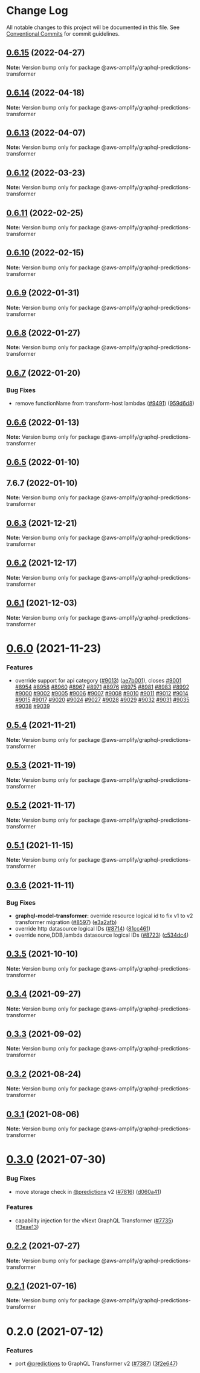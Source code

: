 # Change Log

All notable changes to this project will be documented in this file.
See [Conventional Commits](https://conventionalcommits.org) for commit guidelines.

## [0.6.15](https://github.com/aws-amplify/amplify-cli/compare/@aws-amplify/graphql-predictions-transformer@0.6.14...@aws-amplify/graphql-predictions-transformer@0.6.15) (2022-04-27)

**Note:** Version bump only for package @aws-amplify/graphql-predictions-transformer





## [0.6.14](https://github.com/aws-amplify/amplify-cli/compare/@aws-amplify/graphql-predictions-transformer@0.6.13...@aws-amplify/graphql-predictions-transformer@0.6.14) (2022-04-18)

**Note:** Version bump only for package @aws-amplify/graphql-predictions-transformer





## [0.6.13](https://github.com/aws-amplify/amplify-cli/compare/@aws-amplify/graphql-predictions-transformer@0.6.12...@aws-amplify/graphql-predictions-transformer@0.6.13) (2022-04-07)

**Note:** Version bump only for package @aws-amplify/graphql-predictions-transformer





## [0.6.12](https://github.com/aws-amplify/amplify-cli/compare/@aws-amplify/graphql-predictions-transformer@0.6.11...@aws-amplify/graphql-predictions-transformer@0.6.12) (2022-03-23)

**Note:** Version bump only for package @aws-amplify/graphql-predictions-transformer





## [0.6.11](https://github.com/aws-amplify/amplify-cli/compare/@aws-amplify/graphql-predictions-transformer@0.6.10...@aws-amplify/graphql-predictions-transformer@0.6.11) (2022-02-25)

**Note:** Version bump only for package @aws-amplify/graphql-predictions-transformer





## [0.6.10](https://github.com/aws-amplify/amplify-cli/compare/@aws-amplify/graphql-predictions-transformer@0.6.9...@aws-amplify/graphql-predictions-transformer@0.6.10) (2022-02-15)

**Note:** Version bump only for package @aws-amplify/graphql-predictions-transformer





## [0.6.9](https://github.com/aws-amplify/amplify-cli/compare/@aws-amplify/graphql-predictions-transformer@0.6.8...@aws-amplify/graphql-predictions-transformer@0.6.9) (2022-01-31)

**Note:** Version bump only for package @aws-amplify/graphql-predictions-transformer





## [0.6.8](https://github.com/aws-amplify/amplify-cli/compare/@aws-amplify/graphql-predictions-transformer@0.6.7...@aws-amplify/graphql-predictions-transformer@0.6.8) (2022-01-27)

**Note:** Version bump only for package @aws-amplify/graphql-predictions-transformer





## [0.6.7](https://github.com/aws-amplify/amplify-cli/compare/@aws-amplify/graphql-predictions-transformer@0.6.6...@aws-amplify/graphql-predictions-transformer@0.6.7) (2022-01-20)


### Bug Fixes

* remove functionName from transform-host lambdas ([#9491](https://github.com/aws-amplify/amplify-cli/issues/9491)) ([959d6d8](https://github.com/aws-amplify/amplify-cli/commit/959d6d85056c672b3281794163a7bc534340a513))





## [0.6.6](https://github.com/aws-amplify/amplify-cli/compare/@aws-amplify/graphql-predictions-transformer@0.6.5...@aws-amplify/graphql-predictions-transformer@0.6.6) (2022-01-13)

**Note:** Version bump only for package @aws-amplify/graphql-predictions-transformer





## [0.6.5](https://github.com/aws-amplify/amplify-cli/compare/@aws-amplify/graphql-predictions-transformer@0.6.3...@aws-amplify/graphql-predictions-transformer@0.6.5) (2022-01-10)



## 7.6.7 (2022-01-10)

**Note:** Version bump only for package @aws-amplify/graphql-predictions-transformer





## [0.6.3](https://github.com/aws-amplify/amplify-cli/compare/@aws-amplify/graphql-predictions-transformer@0.6.2...@aws-amplify/graphql-predictions-transformer@0.6.3) (2021-12-21)

**Note:** Version bump only for package @aws-amplify/graphql-predictions-transformer





## [0.6.2](https://github.com/aws-amplify/amplify-cli/compare/@aws-amplify/graphql-predictions-transformer@0.6.1...@aws-amplify/graphql-predictions-transformer@0.6.2) (2021-12-17)

**Note:** Version bump only for package @aws-amplify/graphql-predictions-transformer





## [0.6.1](https://github.com/aws-amplify/amplify-cli/compare/@aws-amplify/graphql-predictions-transformer@0.6.0...@aws-amplify/graphql-predictions-transformer@0.6.1) (2021-12-03)

**Note:** Version bump only for package @aws-amplify/graphql-predictions-transformer





# [0.6.0](https://github.com/aws-amplify/amplify-cli/compare/@aws-amplify/graphql-predictions-transformer@0.5.4...@aws-amplify/graphql-predictions-transformer@0.6.0) (2021-11-23)


### Features

* override support for api category ([#9013](https://github.com/aws-amplify/amplify-cli/issues/9013)) ([ae7b001](https://github.com/aws-amplify/amplify-cli/commit/ae7b001f274f327a29c99c67fe851272c6208e84)), closes [#9001](https://github.com/aws-amplify/amplify-cli/issues/9001) [#8954](https://github.com/aws-amplify/amplify-cli/issues/8954) [#8958](https://github.com/aws-amplify/amplify-cli/issues/8958) [#8960](https://github.com/aws-amplify/amplify-cli/issues/8960) [#8967](https://github.com/aws-amplify/amplify-cli/issues/8967) [#8971](https://github.com/aws-amplify/amplify-cli/issues/8971) [#8976](https://github.com/aws-amplify/amplify-cli/issues/8976) [#8975](https://github.com/aws-amplify/amplify-cli/issues/8975) [#8981](https://github.com/aws-amplify/amplify-cli/issues/8981) [#8983](https://github.com/aws-amplify/amplify-cli/issues/8983) [#8992](https://github.com/aws-amplify/amplify-cli/issues/8992) [#9000](https://github.com/aws-amplify/amplify-cli/issues/9000) [#9002](https://github.com/aws-amplify/amplify-cli/issues/9002) [#9005](https://github.com/aws-amplify/amplify-cli/issues/9005) [#9006](https://github.com/aws-amplify/amplify-cli/issues/9006) [#9007](https://github.com/aws-amplify/amplify-cli/issues/9007) [#9008](https://github.com/aws-amplify/amplify-cli/issues/9008) [#9010](https://github.com/aws-amplify/amplify-cli/issues/9010) [#9011](https://github.com/aws-amplify/amplify-cli/issues/9011) [#9012](https://github.com/aws-amplify/amplify-cli/issues/9012) [#9014](https://github.com/aws-amplify/amplify-cli/issues/9014) [#9015](https://github.com/aws-amplify/amplify-cli/issues/9015) [#9017](https://github.com/aws-amplify/amplify-cli/issues/9017) [#9020](https://github.com/aws-amplify/amplify-cli/issues/9020) [#9024](https://github.com/aws-amplify/amplify-cli/issues/9024) [#9027](https://github.com/aws-amplify/amplify-cli/issues/9027) [#9028](https://github.com/aws-amplify/amplify-cli/issues/9028) [#9029](https://github.com/aws-amplify/amplify-cli/issues/9029) [#9032](https://github.com/aws-amplify/amplify-cli/issues/9032) [#9031](https://github.com/aws-amplify/amplify-cli/issues/9031) [#9035](https://github.com/aws-amplify/amplify-cli/issues/9035) [#9038](https://github.com/aws-amplify/amplify-cli/issues/9038) [#9039](https://github.com/aws-amplify/amplify-cli/issues/9039)





## [0.5.4](https://github.com/aws-amplify/amplify-cli/compare/@aws-amplify/graphql-predictions-transformer@0.5.3...@aws-amplify/graphql-predictions-transformer@0.5.4) (2021-11-21)

**Note:** Version bump only for package @aws-amplify/graphql-predictions-transformer





## [0.5.3](https://github.com/aws-amplify/amplify-cli/compare/@aws-amplify/graphql-predictions-transformer@0.5.2...@aws-amplify/graphql-predictions-transformer@0.5.3) (2021-11-19)

**Note:** Version bump only for package @aws-amplify/graphql-predictions-transformer





## [0.5.2](https://github.com/aws-amplify/amplify-cli/compare/@aws-amplify/graphql-predictions-transformer@0.5.1...@aws-amplify/graphql-predictions-transformer@0.5.2) (2021-11-17)

**Note:** Version bump only for package @aws-amplify/graphql-predictions-transformer





## [0.5.1](https://github.com/aws-amplify/amplify-cli/compare/@aws-amplify/graphql-predictions-transformer@0.3.6...@aws-amplify/graphql-predictions-transformer@0.5.1) (2021-11-15)

**Note:** Version bump only for package @aws-amplify/graphql-predictions-transformer





## [0.3.6](https://github.com/aws-amplify/amplify-cli/compare/@aws-amplify/graphql-predictions-transformer@0.3.5...@aws-amplify/graphql-predictions-transformer@0.3.6) (2021-11-11)


### Bug Fixes

* **graphql-model-transformer:** override resource logical id to fix v1 to v2 transformer migration ([#8597](https://github.com/aws-amplify/amplify-cli/issues/8597)) ([e3a2afb](https://github.com/aws-amplify/amplify-cli/commit/e3a2afbbed6e97f143fc7c83064e2193f4c91bdd))
* override http datasource logical IDs ([#8714](https://github.com/aws-amplify/amplify-cli/issues/8714)) ([81cc461](https://github.com/aws-amplify/amplify-cli/commit/81cc461ed5e02b2f296825283993ad026f1126d1))
* override none,DDB,lambda datasource logical IDs ([#8723](https://github.com/aws-amplify/amplify-cli/issues/8723)) ([c534dc4](https://github.com/aws-amplify/amplify-cli/commit/c534dc46704cf2a1264e98d8af9b7a199c1419eb))





## [0.3.5](https://github.com/aws-amplify/amplify-cli/compare/@aws-amplify/graphql-predictions-transformer@0.3.4...@aws-amplify/graphql-predictions-transformer@0.3.5) (2021-10-10)

**Note:** Version bump only for package @aws-amplify/graphql-predictions-transformer





## [0.3.4](https://github.com/aws-amplify/amplify-cli/compare/@aws-amplify/graphql-predictions-transformer@0.3.3...@aws-amplify/graphql-predictions-transformer@0.3.4) (2021-09-27)

**Note:** Version bump only for package @aws-amplify/graphql-predictions-transformer





## [0.3.3](https://github.com/aws-amplify/amplify-cli/compare/@aws-amplify/graphql-predictions-transformer@0.3.2...@aws-amplify/graphql-predictions-transformer@0.3.3) (2021-09-02)

**Note:** Version bump only for package @aws-amplify/graphql-predictions-transformer





## [0.3.2](https://github.com/aws-amplify/amplify-cli/compare/@aws-amplify/graphql-predictions-transformer@0.3.1...@aws-amplify/graphql-predictions-transformer@0.3.2) (2021-08-24)

**Note:** Version bump only for package @aws-amplify/graphql-predictions-transformer





## [0.3.1](https://github.com/aws-amplify/amplify-cli/compare/@aws-amplify/graphql-predictions-transformer@0.3.0...@aws-amplify/graphql-predictions-transformer@0.3.1) (2021-08-06)

**Note:** Version bump only for package @aws-amplify/graphql-predictions-transformer





# [0.3.0](https://github.com/aws-amplify/amplify-cli/compare/@aws-amplify/graphql-predictions-transformer@0.2.2...@aws-amplify/graphql-predictions-transformer@0.3.0) (2021-07-30)


### Bug Fixes

* move storage check in [@predictions](https://github.com/predictions) v2 ([#7816](https://github.com/aws-amplify/amplify-cli/issues/7816)) ([d060a41](https://github.com/aws-amplify/amplify-cli/commit/d060a41a4e24722735477f7a0b6b54b09e105f8f))


### Features

* capability injection for the vNext GraphQL Transformer ([#7735](https://github.com/aws-amplify/amplify-cli/issues/7735)) ([f3eae13](https://github.com/aws-amplify/amplify-cli/commit/f3eae13ab2848df398e26429abf985b756abcff2))





## [0.2.2](https://github.com/aws-amplify/amplify-cli/compare/@aws-amplify/graphql-predictions-transformer@0.2.1...@aws-amplify/graphql-predictions-transformer@0.2.2) (2021-07-27)

**Note:** Version bump only for package @aws-amplify/graphql-predictions-transformer





## [0.2.1](https://github.com/aws-amplify/amplify-cli/compare/@aws-amplify/graphql-predictions-transformer@0.2.0...@aws-amplify/graphql-predictions-transformer@0.2.1) (2021-07-16)

**Note:** Version bump only for package @aws-amplify/graphql-predictions-transformer





# 0.2.0 (2021-07-12)


### Features

* port [@predictions](https://github.com/predictions) to GraphQL Transformer v2 ([#7387](https://github.com/aws-amplify/amplify-cli/issues/7387)) ([3f2e647](https://github.com/aws-amplify/amplify-cli/commit/3f2e647b9dfe14aa5919b46f53342937dd0c7fa9))
